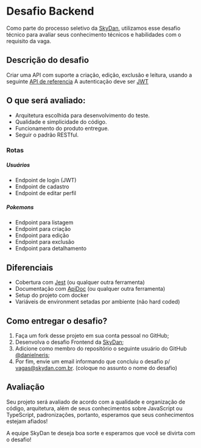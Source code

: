 # Desafio Backend
Como parte do processo seletivo da [SkyDan](https://github.com/Sky-Dan), utilizamos esse desafio técnico para avaliar seus conhecimento técnicos e habilidades com o requisito da vaga.

## Descrição do desafio

Criar uma API com suporte a criação, edição, exclusão e leitura, usando a seguinte
[API de referencia](https://pokeapi.co/)
A autenticação deve ser [JWT](https://jwt.io/)

## O que será avaliado:

- Arquitetura escolhida para desenvolvimento do teste.
- Qualidade e simplicidade do código.
- Funcionamento do produto entregue.
- Seguir o padrão RESTful.

### Rotas

##### Usuários

- Endpoint de login (JWT)
- Endpoint de cadastro
- Endpoint de editar perfil

##### Pokemons

- Endpoint para listagem
- Endpoint para criação
- Endpoint para edição
- Endpoint para exclusão
- Endpoint para detalhamento

## Diferenciais

- Cobertura com [Jest](https://jestjs.io/) (ou qualquer outra ferramenta)
- Documentação com [ApiDoc](https://apidocjs.com/) (ou qualquer outra ferramenta)
- Setup do projeto com docker
- Variáveis de environment setadas por ambiente (não hard coded)

## Como entregar o desafio?

1. Faça um fork desse projeto em sua conta pessoal no GitHub;
2. Desenvolva o desafio Frontend da [SkyDan](https://github.com/Sky-Dan);
3. Adicione como membro do repositório o seguinte usuário do GitHub [@danielneris](https://github.com/danielneris);
4. Por fim, envie um email informando que concluiu o desafio p/ [vagas@skydan.com.br](mailto:vagas@skydan.com.br). (coloque no assunto o nome do desafio)

## Avaliação

Seu projeto será avaliado de acordo com a qualidade e organização de código, arquitetura, além de seus conhecimentos sobre JavaScript ou TypeScript, padronizações, portanto, esperamos que seus conhecimentos estejam afiados!

A equipe SkyDan te deseja boa sorte e esperamos que você se divirta com o desafio!
